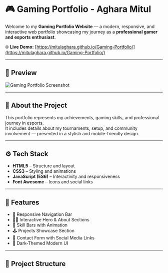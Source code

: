 # 🎮 Gaming Portfolio - Aghara Mitul

Welcome to my **Gaming Portfolio Website** — a modern, responsive, and interactive web portfolio showcasing my journey as a **professional gamer and esports enthusiast**.

🌐 **Live Demo:** [https://mitulaghara.github.io/Gaming-Portfolio/](https://mitulaghara.github.io/Gaming-Portfolio/)

---

## 📸 Preview

![Gaming Portfolio Screenshot](https://images.unsplash.com/photo-1542751371-adc38448a05e?auto=format&fit=crop&w=1170&q=80)

---

## 🧠 About the Project

This portfolio represents my achievements, gaming skills, and professional journey in esports.  
It includes details about my tournaments, setup, and community involvement — presented in a stylish and mobile-friendly design.

---

## ⚙️ Tech Stack

- **HTML5** – Structure and layout  
- **CSS3** – Styling and animations  
- **JavaScript (ES6)** – Interactivity and responsiveness  
- **Font Awesome** – Icons and social links  

---

## 🚀 Features

- 🧭 Responsive Navigation Bar  
- 🦸‍♂️ Interactive Hero & About Sections  
- 💪 Skill Bars with Animation  
- 🕹️ Projects Showcase Section  
- 📩 Contact Form with Social Media Links  
- 🌙 Dark-Themed Modern UI  

---

## 📂 Project Structure

